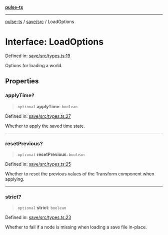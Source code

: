 [**pulse-ts**](../../../README.md)

***

[pulse-ts](../../../README.md) / [save/src](../README.md) / LoadOptions

# Interface: LoadOptions

Defined in: [save/src/types.ts:19](https://github.com/jlehett/pulse-ts/blob/95f7e0ab0aafbcd2aad691251c554317b3dfe19c/packages/save/src/types.ts#L19)

Options for loading a world.

## Properties

### applyTime?

> `optional` **applyTime**: `boolean`

Defined in: [save/src/types.ts:27](https://github.com/jlehett/pulse-ts/blob/95f7e0ab0aafbcd2aad691251c554317b3dfe19c/packages/save/src/types.ts#L27)

Whether to apply the saved time state.

***

### resetPrevious?

> `optional` **resetPrevious**: `boolean`

Defined in: [save/src/types.ts:25](https://github.com/jlehett/pulse-ts/blob/95f7e0ab0aafbcd2aad691251c554317b3dfe19c/packages/save/src/types.ts#L25)

Whether to reset the previous values of the Transform component when applying.

***

### strict?

> `optional` **strict**: `boolean`

Defined in: [save/src/types.ts:23](https://github.com/jlehett/pulse-ts/blob/95f7e0ab0aafbcd2aad691251c554317b3dfe19c/packages/save/src/types.ts#L23)

Whether to fail if a node is missing when loading a save file in-place.
